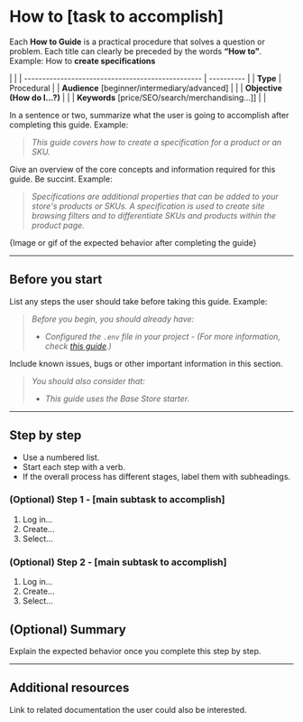 # How to [task to accomplish]

Each **How to Guide** is a practical procedure that solves a question or problem. Each title can clearly be preceded by the words **“How to”**. Example: How to **create specifications**

|                                                   |
| ------------------------------------------------- | ---------- |
| **Type**                                          | Procedural |
| **Audience** [beginner/intermediary/advanced]     |            |
| **Objective (How do I...?)**                      |            |
| **Keywords** [price/SEO/search/merchandising...]] |            |

In a sentence or two, summarize what the user is going to accomplish after completing this guide. Example:

> _This guide covers how to create a specification for a product or an SKU._

Give an overview of the core concepts and information required for this guide. Be succint. Example:

> _Specifications are additional properties that can be added to your store's products or SKUs. A specification is used to create site browsing filters and to differentiate SKUs and products within the product page._

{Image or gif of the expected behavior after completing the guide}

---

## Before you start

List any steps the user should take before taking this guide. Example:

> _Before you begin, you should already have:_
>
> - _Configured the `.env` file in your project - (For more information, check [this guide](/).)_

Include known issues, bugs or other important information in this section.

> _You should also consider that:_
>
> - _This guide uses the Base Store starter._

---

## Step by step

- Use a numbered list.
- Start each step with a verb.
- If the overall process has different stages, label them with subheadings.

### (Optional) Step 1 - [main subtask to accomplish]

1. Log in...
2. Create...
3. Select...

### (Optional) Step 2 - [main subtask to accomplish]

1. Log in...
2. Create...
3. Select...

## (Optional) Summary

Explain the expected behavior once you complete this step by step.

---

## Additional resources

Link to related documentation the user could also be interested.

